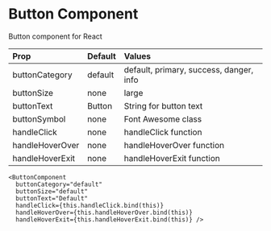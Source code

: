 
# Button Component

Button component for React

| Prop            | Default | Values                                  |
| :-------------- |:------- | :-------------------------------------- |
| buttonCategory  | default | default, primary, success, danger, info |
| buttonSize      | none    | large                                   |
| buttonText      | Button  | String for button text                  |
| buttonSymbol    | none    | Font Awesome class                      |
| handleClick     | none    | handleClick function                    |
| handleHoverOver | none    | handleHoverOver function                |
| handleHoverExit | none    | handleHoverExit function                |

```
<ButtonComponent
  buttonCategory="default"
  buttonSize="default"
  buttonText="Default"
  handleClick={this.handleClick.bind(this)}
  handleHoverOver={this.handleHoverOver.bind(this)}
  handleHoverExit={this.handleHoverExit.bind(this)} />
```